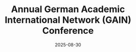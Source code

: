 ---
layout: post
date: 2025-08-30
layout: post
type: talk
slug: UniMoral
description: Science Slam about "Moral Reasoning using UniMoral"
title: Annual German Academic International Network (GAIN) Conference 
venue: Boston, USA
# wordpress_id: 188
tags:
- GAIN
---